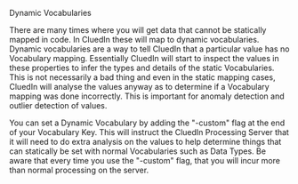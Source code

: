 
Dynamic Vocabularies

There are many times where you will get data that cannot be statically mapped in code. In CluedIn these will map to dynamic vocabularies. Dynamic vocabularies are a way to tell CluedIn that a particular value has no Vocabulary mapping. Essentially CluedIn will start to inspect the values in these properties to infer the types and details of the static Vocabularies. This is not necessarily a bad thing and even in the static mapping cases, CluedIn will analyse the values anyway as to determine if a Vocabulary mapping was done incorrectly. This is important for anomaly detection and outlier detection of values. 

You can set a Dynamic Vocabulary by adding the "-custom" flag at the end of your Vocabulary Key. This will instruct the CluedIn Processing Server that it will need to do extra analysis on the values to help determine things that can statically be set with normal Vocabularies such as Data Types. Be aware that every time you use the "-custom" flag, that you will incur more than normal processing on the server. 